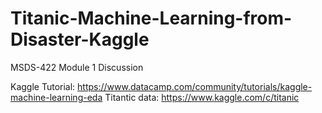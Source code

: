 # Titanic-Machine-Learning-from-Disaster-Kaggle
MSDS-422 Module 1 Discussion

Kaggle Tutorial: https://www.datacamp.com/community/tutorials/kaggle-machine-learning-eda
Titantic data: https://www.kaggle.com/c/titanic
